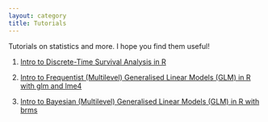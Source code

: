 ```yaml
---
layout: category
title: Tutorials
---
```


Tutorials on statistics and more. I hope you find them useful!

1. [Intro to Discrete-Time Survival Analysis in R](https://www.rensvandeschoot.com/tutorials/discrete-time-survival/)

2. [Intro to Frequentist (Multilevel) Generalised Linear Models (GLM) in R with glm and lme4](https://www.rensvandeschoot.com/tutorials/generalised-linear-models-with-glm-and-lme4/)

3. [Intro to Bayesian (Multilevel) Generalised Linear Models (GLM) in R with brms](https://www.rensvandeschoot.com/tutorials/generalised-linear-models-with-brms/)
